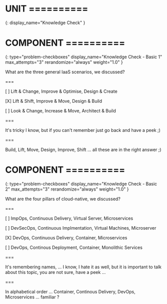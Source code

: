 # UNIT ==========
{:
  display_name="Knowledge Check"
}


# COMPONENT ==========
{:
    type="problem-checkboxes"
    display_name="Knowledge Check - Basic 1"
    max_attempts="3"
    rerandomize="always"
    weight="1.0"
}

What are the three general IaaS scenarios, we discussed?

===

[ ] Lift &amp; Change, Improve &amp; Optimise, Design &amp; Create

[X] Lift &amp; Shift, Improve &amp; Move, Design &amp; Build

[ ] Look &amp; Change, Increase &amp; Move, Architect &amp; Build

===

It's tricky I know, but if you can't remember just go back and have a peek ;)

===

Build, Lift, Move, Design, Improve, Shift ... all these are in the right answer ;)


# COMPONENT ==========
{:
    type="problem-checkboxes"
    display_name="Knowledge Check - Basic 2"
    max_attempts="3"
    rerandomize="always"
    weight="1.0"
}

What are the four pillars of cloud-native, we discussed?

===

[ ] ImpOps, Continuous Delivery, Virtual Server, Microservices

[ ] DevSecOps, Continuous Implmentation, Virtual Machines, Microserver

[X] DevOps, Continuous Delivery, Container, Microservices 

[ ] DevOps, Continous Deployment, Container, Monolithic Services

===

It's remembering names, ... I know, I hate it as well, but it is important to talk about this topic, you are not sure, have a peek ... 

===

In alphabetical order ... Container, Continous Delivery, DevOps, Microservices ... familiar ?




